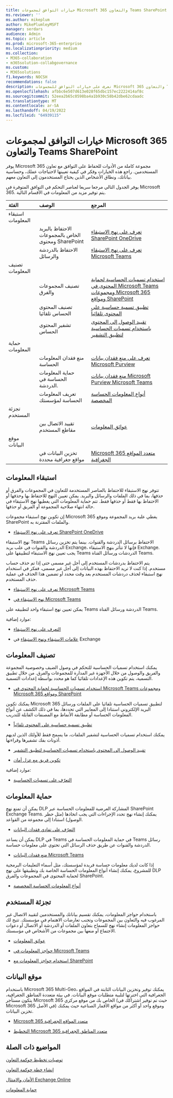 ```yaml
---
title: خيارات التوافق لمجموعات Microsoft 365 والتعاون Teams SharePoint
ms.reviewer: ''
ms.author: mikeplum
author: MikePlumleyMSFT
manager: serdars
audience: Admin
ms.topic: article
ms.prod: microsoft-365-enterprise
ms.localizationpriority: medium
ms.collection:
- M365-collaboration
- m365solution-collabgovernance
ms.custom:
- M365solutions
f1.keywords: NOCSH
recommendations: false
description: تعرف على خيارات التوافق للمجموعات Microsoft 365 والتعاون Teams والتعاون SharePoint.
ms.openlocfilehash: afbbc6e507d613e028f65dbc157ec2222414af8c
ms.sourcegitcommit: 52eea2b65c0598ba4a1b930c58b42dbe62cdaadc
ms.translationtype: MT
ms.contentlocale: ar-SA
ms.lasthandoff: 04/19/2022
ms.locfileid: "64939115"
---
```

# <a name="compliance-options-for-microsoft-365-groups-teams-and-sharepoint-collaboration"></a>خيارات التوافق لمجموعات Microsoft 365 والتعاون Teams SharePoint

يوفر Microsoft 365 مجموعة كاملة من الأدوات للحفاظ على التوافق مع تعاون المستخدمين. راجع هذه الخيارات وفكر في كيفية تعيينها لاحتياجات عملك، وحساسية بياناتك، ونطاق الأشخاص الذين يحتاج المستخدمون إلى التعاون معهم.

يوفر الجدول التالي مرجعا سريعا لعناصر التحكم في التوافق المتوفرة في Microsoft 365. يتم توفير مزيد من المعلومات في الأقسام التالية.

|الفئة|الوصف|المرجع|
|:-------|:----------|:--------|
|استبقاء المعلومات|||
||الاحتفاظ بالبريد الخاص بالمجموعات ومحتوى SharePoint|[تعرف على نهج الاستبقاء SharePoint OneDrive](../compliance/retention-policies-sharepoint.md)|
||الاحتفاظ بالدردشة والرسائل|[تعرف على نهج الاستبقاء Microsoft Teams](../compliance/retention-policies-teams.md)|
|تصنيف المعلومات|||
||تصنيف المجموعات والفرق|[استخدام تسميات الحساسية لحماية المحتوى في Microsoft Teams ومجموعات Microsoft 365 ومواقع SharePoint](../compliance/sensitivity-labels-teams-groups-sites.md)|
||تصنيف المحتوى الحساس تلقائيا|[تطبيق تسمية حساسية على المحتوى تلقائياً](../compliance/apply-sensitivity-label-automatically.md)|
||تشفير المحتوى الحساس|[تقييد الوصول إلى المحتوى باستخدام تسميات الحساسية لتطبيق التشفير](../compliance/encryption-sensitivity-labels.md)|
|حماية المعلومات|||
||منع فقدان المعلومات الحساسة|[تعرف على منع فقدان بيانات Microsoft Purview](../compliance/dlp-learn-about-dlp.md)|
||حماية المعلومات الحساسة في الدردشة.|[منع فقدان بيانات Microsoft Purview Microsoft Teams](../compliance/dlp-microsoft-teams.md)|
||تعريف المعلومات الحساسة لمؤسستك|[أنواع المعلومات الحساسة المخصصة](../compliance/sensitive-information-type-learn-about.md)|
|تجزئة المستخدم|||
||تقييد الاتصال بين مقاطع المستخدم|[عوائق المعلومات](../compliance/information-barriers.md)|
|موقع البيانات|||
||تخزين البيانات في مواقع جغرافية محددة|[Microsoft 365 متعدد المواقع الجغرافية](/microsoft-365/enterprise/microsoft-365-multi-geo)|

## <a name="information-retention"></a>استبقاء المعلومات

تتوفر نهج الاستبقاء للاحتفاظ بالعناصر المستخدمة للتعاون في المجموعات والفرق أو حذفها، بما في ذلك الملفات والرسائل والبريد. يمكن تعيين النهج للاحتفاظ بها وحذفها أو الاحتفاظ بها فقط أو حذفها فقط. تتم حماية المعلومات التي يغطيها نهج الاستبقاء في حالة انتهاء صلاحية المجموعة أو الفريق أو حذفها.

إن تكوين نهج استبقاء مجموعات Microsoft 365 يغطي علبة بريد المجموعة وموقع SharePoint والملفات المقترنة به.

- [تعرف على نهج الاستبقاء SharePoint OneDrive](../compliance/retention-policies-sharepoint.md)

نهج الاستبقاء Teams الاحتفاظ برسائل الدردشة والقنوات. بينما يتم تخزين رسائل الدردشة والقنوات في علب بريد Exchange، فإنها لا تتأثر بنهج الاستبقاء Exchange. يجب تعيين نهج الاستبقاء لتطبيقها على Teams الدردشات ورسائل القناة Teams. 

يتم الاحتفاظ بدردشات المستخدم إلى أجل غير مسمى حتى إذا تم حذف حساب مستخدم. إذا كنت لا تريد الاحتفاظ بهذه البيانات إلى أجل غير مسمى، ففكر في استخدام نهج استبقاء لحذف دردشات المستخدم بعد وقت محدد أو تضمين هذا الحذف في عملية حذف المستخدم.

- [تعرف على نهج الاستبقاء Microsoft Teams](../compliance/retention-policies-teams.md)

- [نهج الاستبقاء في Microsoft Teams](/microsoftteams/retention-policies)

يمكن تعيين نهج استبقاء واحد لتطبيقه على Teams الدردشة ورسائل القناة Teams. 

موارد إضافية:

- [التعرف على نهج الاستبقاء](../compliance/retention.md)

- [علامات الاستبقاء ونهج الاستبقاء](/exchange/security-and-compliance/messaging-records-management/retention-tags-and-policies) في Exchange

## <a name="information-classification"></a>تصنيف المعلومات

يمكنك استخدام تسميات الحساسية للتحكم في وصول الضيف وخصوصية المجموعة والفريق والوصول من خلال الأجهزة غير المدارة للمجموعات والفرق. من خلال تطبيق التسمية، يتم تكوين هذه الإعدادات تلقائيا كما هو محدد بواسطة إعدادات التسمية.

- [استخدام تسميات الحساسية لحماية المحتوى في Microsoft Teams ومجموعات Microsoft 365 ومواقع SharePoint](../compliance/sensitivity-labels-teams-groups-sites.md)

يمكنك تكوين Microsoft 365 لتطبيق تسميات الحساسية تلقائيا على الملفات ورسائل البريد الإلكتروني استنادا إلى المعايير التي تحددها، بما في ذلك الكشف عن أنواع المعلومات الحساسة أو مطابقة الأنماط مع المصنفات القابلة للتدريب.

- [تطبيق تسمية حساسية على المحتوى تلقائياً](../compliance/apply-sensitivity-label-automatically.md)

يمكنك استخدام تسميات الحساسية لتشفير الملفات، ما يسمح فقط للأولئك الذين لديهم أذونات بفك تشفيرها وقراءتها.

- [تقييد الوصول إلى المحتوى باستخدام تسميات الحساسية لتطبيق التشفير](../compliance/encryption-sensitivity-labels.md)

- [تكوين فريق مع عزل أمان](./secure-teams-security-isolation.md)

موارد إضافية:

- [التعرّف على تسميات الحساسية](../compliance/sensitivity-labels.md)


## <a name="information-protection"></a>حماية المعلومات

يمكن أن تمنع نهج DLP المشاركة العرضية للمعلومات الحساسة عبر SharePoint Exchange Teams. يمكنك إنشاء نهج تحدد الإجراءات التي يجب اتخاذها (مثل حظر الوصول) استنادا إلى مجموعة من القواعد.

- [التعرّف على تفادي فقدان البيانات](../compliance/dlp-learn-about-dlp.md)

يمكن أن يساعد DLP في Teams في حماية المعلومات الحساسة في Teams رسائل الدردشة والقنوات عن طريق حذف الرسائل التي تحتوي على معلومات حساسة.

- [منع فقدان البيانات Microsoft Teams](../compliance/dlp-microsoft-teams.md)

إذا كانت لديك معلومات حساسة فريدة لمؤسستك، مثل أسماء التعليمات البرمجية للمشروع، يمكنك إنشاء أنواع المعلومات الحساسة الخاصة بك وتطبيقها على نهج DLP لحماية المحتوى في المجموعات والفرق SharePoint.

- [أنواع المعلومات الحساسة المخصصة](../compliance/sensitive-information-type-learn-about.md)

## <a name="user-segmentation"></a>تجزئة المستخدم

باستخدام حواجز المعلومات، يمكنك تقسيم بياناتك والمستخدمين لتقييد الاتصال غير المرغوب فيه والتعاون بين المجموعات وتجنب تعارضات الاهتمام في مؤسستك. تتيح لك حواجز المعلومات إنشاء نهج للسماح بتعاون الملفات أو الدردشة أو الاتصال أو دعوات الاجتماع أو منعها بين مجموعات من الأشخاص في مؤسستك.

- [عوائق المعلومات](../compliance/information-barriers.md)

- [حواجز المعلومات في Microsoft Teams](/microsoftteams/information-barriers-in-teams)

- [استخدام حواجز المعلومات مع SharePoint](/sharepoint/information-barriers)

## <a name="data-residency"></a>موقع البيانات

باستخدام Microsoft 365 Multi-Geo، يمكنك توفير وتخزين البيانات الثابتة في المواقع الجغرافية التي اخترتها لتلبية متطلبات موقع البيانات. في بيئة متعددة المناطق الجغرافية، يتكون مستأجر Microsoft 365 الخاص بك من موقع مركزي (حيث تم توفير اشتراكك في Microsoft 365 في الأصل) وموقع واحد أو أكثر من مواقع الأقمار الصناعية حيث يمكنك تخزين البيانات.

- [Microsoft 365 متعدد المواقع الجغرافية](/microsoft-365/enterprise/microsoft-365-multi-geo)

- [التخطيط Microsoft 365 متعدد المناطق الجغرافية](/microsoft-365/enterprise/plan-for-multi-geo)

## <a name="related-topics"></a>المواضيع ذات الصلة

[توصيات تخطيط حوكمة التعاون](collaboration-governance-overview.md#collaboration-governance-planning-recommendations)

[إنشاء خطة حوكمة التعاون](collaboration-governance-first.md)

[الأمان والامتثال Exchange Online](/exchange/security-and-compliance/security-and-compliance)

[حماية المعلومات](../compliance/information-protection.md)
